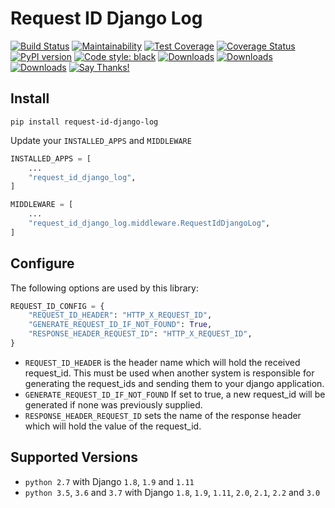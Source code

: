 # Request ID Django Log

[![Build Status](https://travis-ci.com/juntossomosmais/request-id-django-log.svg?token=cfB1EHQmosyKPne1bPRP&branch=master)](https://travis-ci.com/juntossomosmais/request-id-django-log) [![Maintainability](https://api.codeclimate.com/v1/badges/bb134244b75f5e0a8893/maintainability)](https://codeclimate.com/github/juntossomosmais/request-id-django-log/maintainability) [![Test Coverage](https://api.codeclimate.com/v1/badges/bb134244b75f5e0a8893/test_coverage)](https://codeclimate.com/github/juntossomosmais/request-id-django-log/test_coverage) [![Coverage Status](https://coveralls.io/repos/github/juntossomosmais/request-id-django-log/badge.svg?branch=master)](https://coveralls.io/github/juntossomosmais/request-id-django-log?branch=master) [![PyPI version](https://badge.fury.io/py/request-id-django-log.svg)](https://badge.fury.io/py/request-id-django-log) [![Code style: black](https://img.shields.io/badge/code%20style-black-000000.svg)](https://github.com/ambv/black) [![Downloads](https://pepy.tech/badge/request-id-django-log)](https://pepy.tech/project/request-id-django-log) [![Downloads](https://pepy.tech/badge/request-id-django-log/month)](https://pepy.tech/project/request-id-django-log) [![Downloads](https://pepy.tech/badge/request-id-django-log/week)](https://pepy.tech/project/request-id-django-log)
 [![Say Thanks!](https://img.shields.io/badge/Say%20Thanks-!-1EAEDB.svg)](https://saythanks.io/to/ricardochaves)

## Install

`pip install request-id-django-log`

Update your `INSTALLED_APPS` and `MIDDLEWARE`
```python
INSTALLED_APPS = [
    ...
    "request_id_django_log",
]
```

```python
MIDDLEWARE = [
    ...
    "request_id_django_log.middleware.RequestIdDjangoLog",
]
```

## Configure

The following options are used by this library:

```python
REQUEST_ID_CONFIG = {
    "REQUEST_ID_HEADER": "HTTP_X_REQUEST_ID",
    "GENERATE_REQUEST_ID_IF_NOT_FOUND": True,
    "RESPONSE_HEADER_REQUEST_ID": "HTTP_X_REQUEST_ID",
}
```

- `REQUEST_ID_HEADER` is the header name which will hold the received request_id. This must be used when another system is responsible for generating the request_ids and sending them to your django application.
- `GENERATE_REQUEST_ID_IF_NOT_FOUND` If set to true, a new request_id will be generated if none was previously supplied.
- `RESPONSE_HEADER_REQUEST_ID` sets the name of the response header which will hold the value of the request_id.

## Supported Versions

- `python 2.7` with Django `1.8`, `1.9` and `1.11`
- `python 3.5`, `3.6` and `3.7` with Django `1.8`, `1.9`, `1.11`, `2.0`, `2.1`, `2.2` and `3.0`
